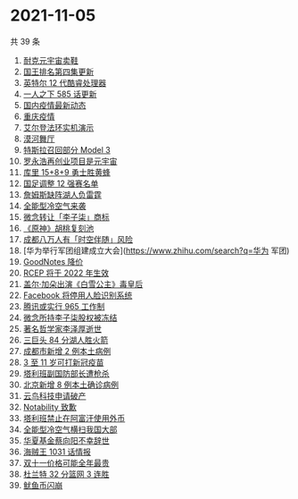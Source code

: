 # 2021-11-05

共 39 条

<!-- BEGIN -->
<!-- 最后更新时间 Fri Nov 05 2021 16:15:38 GMT+0800 (China Standard Time) -->

1. [耐克元宇宙卖鞋](https://www.zhihu.com/search?q=元宇宙)
1. [国王排名第四集更新](https://www.zhihu.com/search?q=国王排名)
1. [英特尔 12 代酷睿处理器](https://www.zhihu.com/search?q=12代酷睿)
1. [一人之下 585 话更新](https://www.zhihu.com/search?q=一人之下)
1. [国内疫情最新动态](https://www.zhihu.com/search?q=国内疫情)
1. [重庆疫情](https://www.zhihu.com/search?q=重庆疫情)
1. [艾尔登法环实机演示](https://www.zhihu.com/search?q=艾尔登法环)
1. [漠河舞厅](https://www.zhihu.com/search?q=漠河舞厅)
1. [特斯拉召回部分 Model 3](https://www.zhihu.com/search?q=特斯拉)
1. [罗永浩再创业项目是元宇宙](https://www.zhihu.com/search?q=罗永浩)
1. [库里 15+8+9 勇士胜黄蜂](https://www.zhihu.com/search?q=勇士)
1. [国足调整 12 强赛名单](https://www.zhihu.com/search?q=国足)
1. [詹姆斯缺阵湖人负雷霆](https://www.zhihu.com/search?q=湖人)
1. [全能型冷空气来袭](https://www.zhihu.com/search?q=冷空气)
1. [微念转让「李子柒」商标](https://www.zhihu.com/search?q=李子柒)
1. [《原神》胡桃复刻池](https://www.zhihu.com/search?q=原神)
1. [成都八万人有「时空伴随」风险](https://www.zhihu.com/search?q=时空伴随)
1. [华为举行军团组建成立大会](https://www.zhihu.com/search?q=华为 军团)
1. [GoodNotes 降价](https://www.zhihu.com/search?q=goodnotes)
1. [RCEP 将于 2022 年生效](https://www.zhihu.com/search?q=rcep)
1. [盖尔·加朵出演《白雪公主》毒皇后](https://www.zhihu.com/search?q=白雪公主)
1. [Facebook 将停用人脸识别系统](https://www.zhihu.com/search?q=Facebook)
1. [腾讯或实行 965 工作制](https://www.zhihu.com/search?q=腾讯加班)
1. [微念所持李子柒股权被冻结](https://www.zhihu.com/search?q=李子柒)
1. [著名哲学家李泽厚逝世](https://www.zhihu.com/search?q=李泽厚)
1. [三巨头 84 分湖人胜火箭](https://www.zhihu.com/search?q=湖人)
1. [成都市新增 2 例本土病例](https://www.zhihu.com/search?q=成都疫情)
1. [3 至 11 岁可打新冠疫苗](https://www.zhihu.com/search?q=新冠疫苗)
1. [塔利班副国防部长遭枪杀](https://www.zhihu.com/search?q=塔利班)
1. [北京新增 8 例本土确诊病例](https://www.zhihu.com/search?q=北京疫情)
1. [云鸟科技申请破产](https://www.zhihu.com/search?q=云鸟科技)
1. [Notability 致歉](https://www.zhihu.com/search?q=Notability)
1. [塔利班禁止在阿富汗使用外币](https://www.zhihu.com/search?q=塔利班外币)
1. [全能型冷空气横扫我国大部](https://www.zhihu.com/search?q=冷空气)
1. [华夏基金蔡向阳不幸辞世](https://www.zhihu.com/search?q=蔡向阳)
1. [海贼王 1031 话情报](https://www.zhihu.com/search?q=海贼王)
1. [双十一价格可能全年最贵](https://www.zhihu.com/search?q=双十一价格)
1. [杜兰特 32 分篮网 3 连胜](https://www.zhihu.com/search?q=杜兰特)
1. [鱿鱼币闪崩](https://www.zhihu.com/search?q=鱿鱼币)

<!-- END -->

